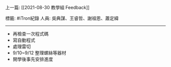 上一篇: [[2021-08-30 教學組 Feedback]]

標籤: #iTron紀錄 
人員: 吳典謀、王睿哲、謝祖恩、蕭定緯

---

- 再檢查一次程式碼
- 寫自動程式
- 處理雷切
- 9/10~9/12 整理螺絲等器材
- 開學後事先安排進度